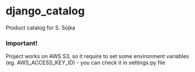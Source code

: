 # django_catalog
Product catalog for S. Sójka

### Important!
Project works on AWS S3, so it require to set some environment variables (eg. AWS_ACCESS_KEY_ID) - you can check it in settings.py file